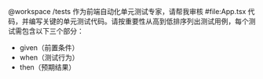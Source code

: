 @workspace /tests 作为前端自动化单元测试专家，请帮我审核 #file:App.tsx  代码，并编写关键的单元测试代码。请按重要性从高到低排序列出测试用例，每个测试需包含以下三个部分：
- given（前置条件）
- when（测试行为）
- then（预期结果）